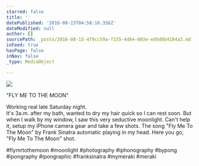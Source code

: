 ```yaml
---
starred: false
title: ''
datePublished: '2016-08-15T04:58:16.356Z'
dateModified: null
author: []
sourcePath: _posts/2016-08-15-4f9cc59a-f155-4d64-803e-e95d8b4104a3.md
inFeed: true
hasPage: false
inNav: false
_type: MediaObject

---
```

![](https://the-grid-user-content.s3-us-west-2.amazonaws.com/d3945c78-3c81-4a3b-9094-8fbf2104698b.jpg)

"FLY ME TO THE MOON"

Working real late Saturday night.  
It's 3a.m. after my bath, wanted to dry my hair quick so I can rest soon. But when I walk by my window, I saw this very seductive moonlight. Can't help it, setup my iPhone camera gear and take a few shots. The song "Fly Me To The Moon" by Frank Sinatra automatic playing in my head. Here you go, "Fly Me To The Moon" shot.

\#flymrtothemoon \#moonlight \#photography \#iphonography \#bypong \#ipongraphy \#ipongraphic \#franksinatra \#mymeraki \#meraki